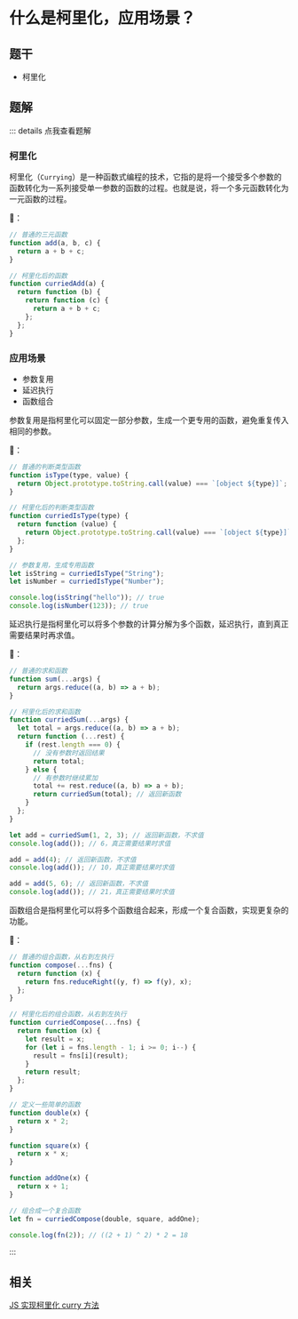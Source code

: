 # 什么是柯里化，应用场景？

## 题干

- 柯里化

## 题解

::: details 点我查看题解

### 柯里化

柯里化（`Currying`）是一种函数式编程的技术，它指的是将一个接受多个参数的函数转化为一系列接受单一参数的函数的过程。也就是说，将一个多元函数转化为一元函数的过程。

🌰：

```js
// 普通的三元函数
function add(a, b, c) {
  return a + b + c;
}

// 柯里化后的函数
function curriedAdd(a) {
  return function (b) {
    return function (c) {
      return a + b + c;
    };
  };
}
```

### 应用场景

- 参数复用
- 延迟执行
- 函数组合

参数复用是指柯里化可以固定一部分参数，生成一个更专用的函数，避免重复传入相同的参数。

🌰：

```js
// 普通的判断类型函数
function isType(type, value) {
  return Object.prototype.toString.call(value) === `[object ${type}]`;
}

// 柯里化后的判断类型函数
function curriedIsType(type) {
  return function (value) {
    return Object.prototype.toString.call(value) === `[object ${type}]`;
  };
}

// 参数复用，生成专用函数
let isString = curriedIsType("String");
let isNumber = curriedIsType("Number");

console.log(isString("hello")); // true
console.log(isNumber(123)); // true
```

延迟执行是指柯里化可以将多个参数的计算分解为多个函数，延迟执行，直到真正需要结果时再求值。

🌰：

```js
// 普通的求和函数
function sum(...args) {
  return args.reduce((a, b) => a + b);
}

// 柯里化后的求和函数
function curriedSum(...args) {
  let total = args.reduce((a, b) => a + b);
  return function (...rest) {
    if (rest.length === 0) {
      // 没有参数时返回结果
      return total;
    } else {
      // 有参数时继续累加
      total += rest.reduce((a, b) => a + b);
      return curriedSum(total); // 返回新函数
    }
  };
}

let add = curriedSum(1, 2, 3); // 返回新函数，不求值
console.log(add()); // 6，真正需要结果时求值

add = add(4); // 返回新函数，不求值
console.log(add()); // 10，真正需要结果时求值

add = add(5, 6); // 返回新函数，不求值
console.log(add()); // 21，真正需要结果时求值
```

函数组合是指柯里化可以将多个函数组合起来，形成一个复合函数，实现更复杂的功能。

🌰：

```js
// 普通的组合函数，从右到左执行
function compose(...fns) {
  return function (x) {
    return fns.reduceRight((y, f) => f(y), x);
  };
}

// 柯里化后的组合函数，从右到左执行
function curriedCompose(...fns) {
  return function (x) {
    let result = x;
    for (let i = fns.length - 1; i >= 0; i--) {
      result = fns[i](result);
    }
    return result;
  };
}

// 定义一些简单的函数
function double(x) {
  return x * 2;
}

function square(x) {
  return x * x;
}

function addOne(x) {
  return x + 1;
}

// 组合成一个复合函数
let fn = curriedCompose(double, square, addOne);

console.log(fn(2)); // ((2 + 1) ^ 2) * 2 = 18
```


:::

## 相关

[JS 实现柯里化 curry 方法](../../write/0170_js_write_curry.md)